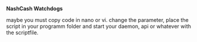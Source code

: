 **NashCash Watchdogs**

maybe you must copy code in nano or vi. change the parameter, place the script in your programm folder and start your daemon, api or whatever with the scriptfile. 
